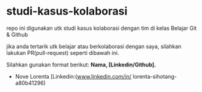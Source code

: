 # studi-kasus-kolaborasi
repo ini digunakan utk studi kasus kolaborasi dengan tim di kelas Belajar Git &amp; Github

jika anda tertarik utk belajar atau berkolaborasi dengan saya,
silahkan lakukan PR(pull-request)  seperti dibawah ini.

Silahkan gunakan format berikut:
**Nama, [Linkedin/Github].**
* Nove Lorenta [Linkedin:(www.linkedin.com/in/
lorenta-sihotang-a80b41296)

